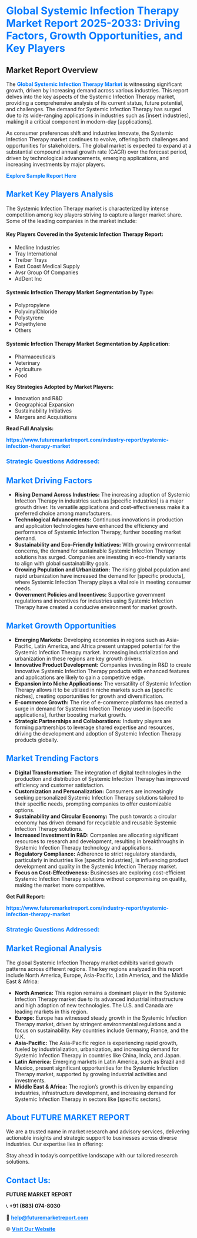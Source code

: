<h1 style="color: #007BFF;">Global Systemic Infection Therapy Market Report 2025-2033: Driving Factors, Growth Opportunities, and Key Players</h1>

<section id="overview">
<h2>Market Report Overview</h2>
<p>The <a href="https://www.futuremarketreport.com/industry-report/systemic-infection-therapy-market" style="color: #007BFF; text-decoration: none;"><strong>Global Systemic Infection Therapy Market</strong></a> is witnessing significant growth, driven by increasing demand across various industries. This report delves into the key aspects of the Systemic Infection Therapy market, providing a comprehensive analysis of its current status, future potential, and challenges. The demand for Systemic Infection Therapy has surged due to its wide-ranging applications in industries such as [insert industries], making it a critical component in modern-day [applications].</p>
<p>As consumer preferences shift and industries innovate, the Systemic Infection Therapy market continues to evolve, offering both challenges and opportunities for stakeholders. The global market is expected to expand at a substantial compound annual growth rate (CAGR) over the forecast period, driven by technological advancements, emerging applications, and increasing investments by major players.</p>
</section>

<section id="overview">
<p><a href="https://www.futuremarketreport.com/request-sample/reportId=36260" style="color: #007BFF; text-decoration: none;"><strong>Explore Sample Report Here</strong></a></p>
</section>

<section id="key-players">
<h2 style="color: #007BFF;">Market Key Players Analysis</h2>
<p>The Systemic Infection Therapy market is characterized by intense competition among key players striving to capture a larger market share. Some of the leading companies in the market include:</p>
<h4>Key Players Covered in the Systemic Infection Therapy Report:</h4>
<ul><li>Medline Industries</li><li>Tray International</li><li>Treiber Trays</li><li>East Coast Medical Supply</li><li>Avsr Group Of Companies</li><li>AdDent Inc</li></ul>
<h4>Systemic Infection Therapy Market Segmentation by Type:</h4>
<ul><li>Polypropylene</li><li>PolyvinylChloride</li><li>Polystyrene</li><li>Polyethylene</li><li>Others</li></ul>

<h4>Systemic Infection Therapy Market Segmentation by Application:</h4>
<ul><li>Pharmaceuticals</li><li>Veterinary</li><li>Agriculture</li><li>Food</li></ul>
<p><strong>Key Strategies Adopted by Market Players:</strong></p>
<ul>
<li>Innovation and R&D</li>
<li>Geographical Expansion</li>
<li>Sustainability Initiatives</li>
<li>Mergers and Acquisitions</li>
</ul>
</section>

<section>
<p><strong>Read Full Analysis: </strong></p><a href="https://www.futuremarketreport.com/industry-report/systemic-infection-therapy-market" style="color: #007BFF; text-decoration: none;"><strong>https://www.futuremarketreport.com/industry-report/systemic-infection-therapy-market</strong></a>
<h3 style="color: #007BFF;">Strategic Questions Addressed:</h3>
</section>

<section id="driving-factors">
<h2 style="color: #007BFF;">Market Driving Factors</h2>
<ul>
<li><strong>Rising Demand Across Industries:</strong> The increasing adoption of Systemic Infection Therapy in industries such as [specific industries] is a major growth driver. Its versatile applications and cost-effectiveness make it a preferred choice among manufacturers.</li>
<li><strong>Technological Advancements:</strong> Continuous innovations in production and application technologies have enhanced the efficiency and performance of Systemic Infection Therapy, further boosting market demand.</li>
<li><strong>Sustainability and Eco-Friendly Initiatives:</strong> With growing environmental concerns, the demand for sustainable Systemic Infection Therapy solutions has surged. Companies are investing in eco-friendly variants to align with global sustainability goals.</li>
<li><strong>Growing Population and Urbanization:</strong> The rising global population and rapid urbanization have increased the demand for [specific products], where Systemic Infection Therapy plays a vital role in meeting consumer needs.</li>
<li><strong>Government Policies and Incentives:</strong> Supportive government regulations and incentives for industries using Systemic Infection Therapy have created a conducive environment for market growth.</li>
</ul>
</section>

<section id="growth-opportunities">
<h2 style="color: #007BFF;">Market Growth Opportunities</h2>
<ul>
<li><strong>Emerging Markets:</strong> Developing economies in regions such as Asia-Pacific, Latin America, and Africa present untapped potential for the Systemic Infection Therapy market. Increasing industrialization and urbanization in these regions are key growth drivers.</li>
<li><strong>Innovative Product Development:</strong> Companies investing in R&D to create innovative Systemic Infection Therapy products with enhanced features and applications are likely to gain a competitive edge.</li>
<li><strong>Expansion into Niche Applications:</strong> The versatility of Systemic Infection Therapy allows it to be utilized in niche markets such as [specific niches], creating opportunities for growth and diversification.</li>
<li><strong>E-commerce Growth:</strong> The rise of e-commerce platforms has created a surge in demand for Systemic Infection Therapy used in [specific applications], further boosting market growth.</li>
<li><strong>Strategic Partnerships and Collaborations:</strong> Industry players are forming partnerships to leverage shared expertise and resources, driving the development and adoption of Systemic Infection Therapy products globally.</li>
</ul>
</section>

<section id="trending-factors">
<h2 style="color: #007BFF;">Market Trending Factors</h2>
<ul>
<li><strong>Digital Transformation:</strong> The integration of digital technologies in the production and distribution of Systemic Infection Therapy has improved efficiency and customer satisfaction.</li>
<li><strong>Customization and Personalization:</strong> Consumers are increasingly seeking personalized Systemic Infection Therapy solutions tailored to their specific needs, prompting companies to offer customizable options.</li>
<li><strong>Sustainability and Circular Economy:</strong> The push towards a circular economy has driven demand for recyclable and reusable Systemic Infection Therapy solutions.</li>
<li><strong>Increased Investment in R&D:</strong> Companies are allocating significant resources to research and development, resulting in breakthroughs in Systemic Infection Therapy technology and applications.</li>
<li><strong>Regulatory Compliance:</strong> Adherence to strict regulatory standards, particularly in industries like [specific industries], is influencing product development and quality in the Systemic Infection Therapy market.</li>
<li><strong>Focus on Cost-Effectiveness:</strong> Businesses are exploring cost-efficient Systemic Infection Therapy solutions without compromising on quality, making the market more competitive.</li>
</ul>
</section>

<section>
<p><strong>Get Full Report: </strong></p><a href="https://www.futuremarketreport.com/industry-report/systemic-infection-therapy-market" style="color: #007BFF; text-decoration: none;"><strong>https://www.futuremarketreport.com/industry-report/systemic-infection-therapy-market</strong></a>
<h3 style="color: #007BFF;">Strategic Questions Addressed:</h3>
</section>


<section id="regional-analysis">
<h2 style="color: #007BFF;">Market Regional Analysis</h2>
<p>The global Systemic Infection Therapy market exhibits varied growth patterns across different regions. The key regions analyzed in this report include North America, Europe, Asia-Pacific, Latin America, and the Middle East & Africa:</p>
<ul>
<li><strong>North America:</strong> This region remains a dominant player in the Systemic Infection Therapy market due to its advanced industrial infrastructure and high adoption of new technologies. The U.S. and Canada are leading markets in this region.</li>
<li><strong>Europe:</strong> Europe has witnessed steady growth in the Systemic Infection Therapy market, driven by stringent environmental regulations and a focus on sustainability. Key countries include Germany, France, and the U.K.</li>
<li><strong>Asia-Pacific:</strong> The Asia-Pacific region is experiencing rapid growth, fueled by industrialization, urbanization, and increasing demand for Systemic Infection Therapy in countries like China, India, and Japan.</li>
<li><strong>Latin America:</strong> Emerging markets in Latin America, such as Brazil and Mexico, present significant opportunities for the Systemic Infection Therapy market, supported by growing industrial activities and investments.</li>
<li><strong>Middle East & Africa:</strong> The region’s growth is driven by expanding industries, infrastructure development, and increasing demand for Systemic Infection Therapy in sectors like [specific sectors].</li>
</ul>
</section>

<footer>
<h2 style="color: #007BFF;">About FUTURE MARKET REPORT</h2>
<p>We are a trusted name in market research and advisory services, delivering actionable insights and strategic support to businesses across diverse industries. Our expertise lies in offering:</p>

<p>Stay ahead in today’s competitive landscape with our tailored research solutions.</p>

<h2 style="color: #007BFF;">Contact Us:</h2>
<p><strong>FUTURE MARKET REPORT</strong></p>
<p>📞 <strong>+91 (883) 074-8030</strong></p>
<p>📧 <strong><a href="mailto:help@futuremarketreport.com" style="color: #007BFF;">help@futuremarketreport.com</a></strong></p>
<p>🌐 <strong><a href="https://www.futuremarketreport.com/" style="color: #007BFF;">Visit Our Website</a></strong></p>
</footer>